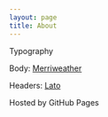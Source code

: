 ```yaml
---
layout: page
title: About
---
```


Typography

Body: [Merriweather](https://www.google.com/fonts/specimen/Lato)

Headers: [Lato](https://www.google.com/fonts/specimen/Merriweather)

Hosted by GitHub Pages

